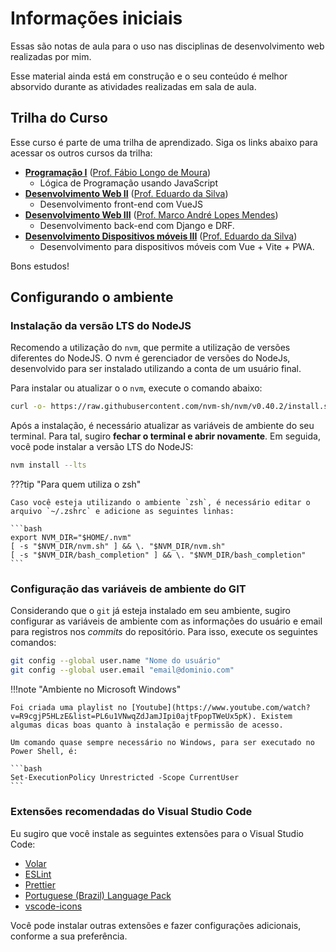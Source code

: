 # Informações iniciais

Essas são notas de aula para o uso nas disciplinas de desenvolvimento web realizadas por mim.

Esse material ainda está em construção e o seu conteúdo é melhor absorvido durante as atividades realizadas em sala de aula.

## Trilha do Curso

Esse curso é parte de uma trilha de aprendizado. Siga os links abaixo para acessar os outros cursos da trilha:

- **[Programação I](https://github.com/ldmfabio/Programacao)** ([Prof. Fábio Longo de Moura](https://github.com/ldmfabio))
  - Lógica de Programação usando JavaScript
- **[Desenvolvimento Web II](https://eduardo-da-silva.github.io/aula-desenvolvimento-web/)** ([Prof. Eduardo da Silva](https://github.com/eduardo-da-silva/))
  - Desenvolvimento front-end com VueJS
- **[Desenvolvimento Web III](https://github.com/marrcandre/django-drf-tutorial)** ([Prof. Marco André Lopes Mendes](https://github.com/marrcandre))
  - Desenvolvimento back-end com Django e DRF.
- **[Desenvolvimento Dispositivos móveis III](https://eduardo-da-silva.github.io/aula-desenvolvimento-mobile/)** ([Prof. Eduardo da Silva](https://github.com/eduardo-da-silva/))
  - Desenvolvimento para dispositivos móveis com Vue + Vite + PWA.

Bons estudos!

## Configurando o ambiente

### Instalação da versão LTS do NodeJS

Recomendo a utilização do `nvm`, que permite a utilização de versões diferentes do NodeJS. O nvm é gerenciador de versões do NodeJs, desenvolvido para ser instalado utilizando a conta de um usuário final.

Para instalar ou atualizar o o `nvm`, execute o comando abaixo:

```bash
curl -o- https://raw.githubusercontent.com/nvm-sh/nvm/v0.40.2/install.sh | bash
```

Após a instalação, é necessário atualizar as variáveis de ambiente do seu terminal. Para tal, sugiro **fechar o terminal e abrir novamente**. Em seguida, você pode instalar a versão LTS do NodeJS:

```bash
nvm install --lts
```

???tip "Para quem utiliza o zsh"

    Caso você esteja utilizando o ambiente `zsh`, é necessário editar o arquivo `~/.zshrc` e adicione as seguintes linhas:

    ```bash
    export NVM_DIR="$HOME/.nvm"
    [ -s "$NVM_DIR/nvm.sh" ] && \. "$NVM_DIR/nvm.sh"
    [ -s "$NVM_DIR/bash_completion" ] && \. "$NVM_DIR/bash_completion"
    ```

### Configuração das variáveis de ambiente do GIT

Considerando que o `git` já esteja instalado em seu ambiente, sugiro configurar as variáveis de ambiente com as informações do usuário e email para registros nos _commits_ do repositório. Para isso, execute os seguintes comandos:

```bash
git config --global user.name "Nome do usuário"
git config --global user.email "email@dominio.com"
```

!!!note "Ambiente no Microsoft Windows"

    Foi criada uma playlist no [Youtube](https://www.youtube.com/watch?v=R9cgjP5HLzE&list=PL6u1VNwqZdJamJIpi0ajtFpopTWeUx5pK). Existem algumas dicas boas quanto à instalação e permissão de acesso.

    Um comando quase sempre necessário no Windows, para ser executado no Power Shell, é:

    ```bash
    Set-ExecutionPolicy Unrestricted -Scope CurrentUser
    ```

### Extensões recomendadas do Visual Studio Code

Eu sugiro que você instale as seguintes extensões para o Visual Studio Code:

- [Volar](https://marketplace.visualstudio.com/items?itemName=Vue.volar)
- [ESLint](https://marketplace.visualstudio.com/items?itemName=dbaeumer.vscode-eslint)
- [Prettier](https://marketplace.visualstudio.com/items?itemName=esbenp.prettier-vscode)
- [Portuguese (Brazil) Language Pack](https://marketplace.visualstudio.com/items?itemName=MS-CEINTL.vscode-language-pack-pt-BR)
- [vscode-icons](https://marketplace.visualstudio.com/items?itemName=vscode-icons)

Você pode instalar outras extensões e fazer configurações adicionais, conforme a sua preferência.
